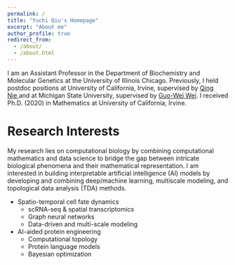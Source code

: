 ```yaml
---
permalink: /
title: "Yuchi Qiu's Homepage"
excerpt: "About me"
author_profile: true
redirect_from: 
  - /about/
  - /about.html
---
```


I am an Assistant Professor in the Department of Biochemistry and Molecular Genetics at the University of Illinois Chicago. Previously, I held postdoc positions at University of California, Irvine, supervised by [Qing Nie](https://faculty.sites.uci.edu/qnie/),and at Michigan State University, supervised by [Guo-Wei Wei](https://users.math.msu.edu/users/weig/). I received  Ph.D. (2020) in Mathematics at University of California, Irvine.

Research Interests
======
My research lies on computational biology by combining computational mathematics and data science to bridge the gap between intricate biological phenomena and their mathematical representation. I am interested in building interpretable artificial intelligence (AI) models by developing and combining deep/machine learning, multiscale modeling, and topological data analysis (TDA) methods. 

- Spatio-temporal cell fate dynamics
  * scRNA-seq & spatial transcriptomics
  * Graph neural networks
  * Data-driven and multi-scale modeling
- AI-aided protein engineering
  * Computational topology
  * Protein language models
  * Bayesian optimization

